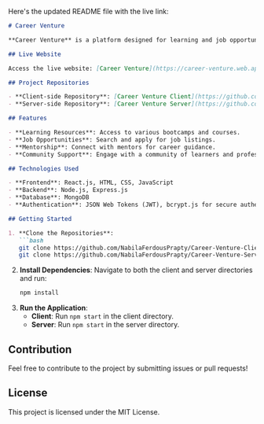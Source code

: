 Here's the updated README file with the live link:

```markdown
# Career Venture

**Career Venture** is a platform designed for learning and job opportunities. It provides resources for career growth, skill development, and job finding.

## Live Website

Access the live website: [Career Venture](https://career-venture.web.app)

## Project Repositories

- **Client-side Repository**: [Career Venture Client](https://github.com/NabilaFerdousPrapty/Career-Venture-Client)
- **Server-side Repository**: [Career Venture Server](https://github.com/NabilaFerdousPrapty/Career-Venture-Server)

## Features

- **Learning Resources**: Access to various bootcamps and courses.
- **Job Opportunities**: Search and apply for job listings.
- **Mentorship**: Connect with mentors for career guidance.
- **Community Support**: Engage with a community of learners and professionals.

## Technologies Used

- **Frontend**: React.js, HTML, CSS, JavaScript
- **Backend**: Node.js, Express.js
- **Database**: MongoDB
- **Authentication**: JSON Web Tokens (JWT), bcrypt.js for secure authentication

## Getting Started

1. **Clone the Repositories**:
   ```bash
   git clone https://github.com/NabilaFerdousPrapty/Career-Venture-Client
   git clone https://github.com/NabilaFerdousPrapty/Career-Venture-Server
   ```
2. **Install Dependencies**:
   Navigate to both the client and server directories and run:
   ```bash
   npm install
   ```
3. **Run the Application**:
   - **Client**: Run `npm start` in the client directory.
   - **Server**: Run `npm start` in the server directory.

## Contribution

Feel free to contribute to the project by submitting issues or pull requests!

## License

This project is licensed under the MIT License.
```

